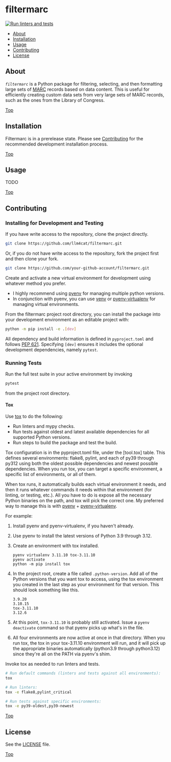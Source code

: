 filtermarc
==========

[![Run linters and tests](https://github.com/llm4cat/filtermarc/actions/workflows/do-checks-and-tests.yml/badge.svg?branch=main)](https://github.com/llm4cat/filtermarc/actions/workflows/do-checks-and-tests.yml)

* [About](#about)
* [Installation](#installation)
* [Usage](#usage)
* [Contributing](#contributing)
* [License](#license)


## About

*`filtermarc`* is a Python package for filtering, selecting, and then
formatting large sets of [MARC][about-marc] records based on data content. This
is useful for efficiently creating custom data sets from very large sets of
MARC records, such as the ones from the Library of Congress.

[Top](#top)


## Installation

Filtermarc is in a prerelease state. Please see [Contributing](#contributing)
for the recommended development installation process.

[Top](#top)


## Usage

TODO

[Top](#top)


## Contributing

### Installing for Development and Testing

If you have write access to the repository, clone the project directly.

```bash
git clone https://github.com/llm4cat/filtermarc.git
```

Or, if you do not have write access to the repository, fork the project first
and then clone your fork.

```bash
git clone https://github.com/your-github-account/filtermarc.git
```

Create and activate a new virtual environment for development using whatever
method you prefer.

- I highly recommend using [pyenv] for managing multiple python versions.
- In conjunction with pyenv, you can use [venv] or [pyenv-virtualenv] for
  managing virtual environments.

From the filtermarc project root directory, you can install the package into
your development environment as an editable project with:

```bash
python -m pip install -e .[dev]
```

All dependency and build information is defined in `pyproject.toml` and follows
[PEP 621][pep-621]. Specifying `[dev]` ensures it includes the optional
development dependencies, namely `pytest`.

### Running Tests

Run the full test suite in your active environment by invoking

```bash
pytest
```

from the project root directory.

#### Tox

Use [tox] to do the following:

- Run linters and mypy checks.
- Run tests against oldest and latest available dependencies for all supported
  Python versions.
- Run steps to build the package and test the build.

Tox configuration is in the pyproject.toml file, under the [tool.tox] table.
This defines several environments: flake8, pylint, and each of py39 through
py312 using both the oldest possible dependencies and newest possible
dependencies. When you run tox, you can target a specific environment, a
specific list of environments, or all of them.

When tox runs, it automatically builds each virtual environment it needs, and
then it runs whatever commands it needs within that environment (for linting,
or testing, etc.). All you have to do is expose all the necessary Python
binaries on the path, and tox will pick the correct one. My preferred way to
manage this is with [pyenv] + [pyenv-virtualenv].

For example:

1. Install pyenv and pyenv-virtualenv, if you haven't already.
2. Use pyenv to install the latest versions of Python 3.9 through 3.12.
3. Create an environment with tox installed.

    ```
    pyenv virtualenv 3.11.10 tox-3.11.10
    pyenv activate
    python -m pip install tox
    ```

4. In the project root, create a file called `.python-version`. Add all of the
   Python versions that you want tox to access, using the tox environment
   you created in the last step as your environment for that version. This
   should look something like this.

    ```
    3.9.20
    3.10.15
    tox-3.11.10
    3.12.6
    ```

5. At this point, `tox-3.11.10` is probably still activated. Issue a `pyenv
   deactivate` command so that pyenv picks up what's in the file.

6. All four environments are now active at once in that directory. When you run
   tox, the tox in your tox-3.11.10 environment will run, and it will pick up
   the appropriate binaries automatically (python3.9 through python3.12) since
   they're all on the PATH via pyenv's shim.

Invoke tox as needed to run linters and tests.

```bash
# Run default commands (linters and tests against all environments):
tox

# Run linters:
tox -e flake8,pylint_critical

# Run tests against specific environments:
tox -e py39-oldest,py39-newest
```

[Top](#top)


## License

See the [LICENSE](LICENSE) file.

[Top](#top)


[about-marc]: https://en.wikipedia.org/wiki/MARC_standards
[pep-621]: https://peps.python.org/pep-0621/
[pyenv]: https://github.com/pyenv/pyenv
[pyenv-virtualenv]: https://github.com/pyenv/pyenv-virtualenv
[tox]: https://tox.wiki/
[venv]: https://docs.python.org/3/library/venv.html
